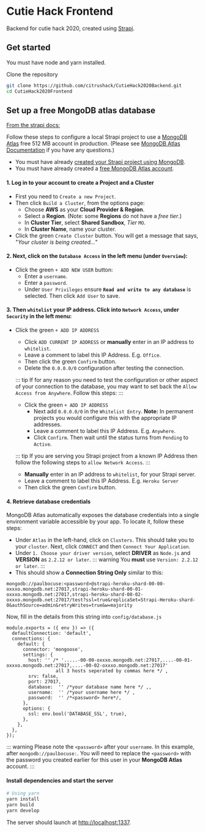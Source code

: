 # Cutie Hack Frontend

Backend for cutie hack 2020, created using [Strapi](https://strapi.io).

## Get started

You must have node and yarn installed.

Clone the repository 

```bash
git clone https://github.com/citrushack/CutieHack2020Backend.git
cd CutieHack2020Frontend
```

## Set up a free MongoDB atlas database

[From the strapi docs:](https://strapi.io/documentation/3.0.0-beta.x/guides/databases.html#mongodb-installation)

Follow these steps to configure a local Strapi project to use a [MongoDB Atlas](https://www.mongodb.com/cloud/atlas) free 512 MB account in production. (Please see [MongoDB Atlas Documentation](https://docs.atlas.mongodb.com/getting-started/) if you have any questions.)

- You must have already [created your Strapi project using MongoDB](databases.md#install-strapi-locally-with-mongodb).
- You must have already created a [free MongoDB Atlas account](https://www.mongodb.com/cloud/atlas).

#### 1. Log in to your account to create a **Project** and a **Cluster**

- First you need to `Create a new Project`.
- Then click `Build a Cluster`, from the options page:
  - Choose **AWS** as your **Cloud Provider & Region**.
  - Select a **Region**. (Note: some **Regions** do not have a _free tier_.)
  - In **Cluster Tier**, select **Shared Sandbox**, _Tier_ `MO`.
  - In **Cluster Name**, name your cluster.
- Click the green `Create Cluster` button. You will get a message that says, "_Your cluster is being created..._"

#### 2. Next, click on the `Database Access` in the left menu (under `Overview`):

- Click the green `+ ADD NEW USER` button:
  - Enter a `username`.
  - Enter a `password`.
  - Under `User Privileges` ensure **`Read and write to any database`** is selected. Then click `Add User` to save.

#### 3. Then `whitelist` your IP address. Click into `Network Access`, under `Security` in the left menu:

- Click the green `+ ADD IP ADDRESS`

  - Click `ADD CURRENT IP ADDRESS` or **manually** enter in an IP address to `whitelist`.
  - Leave a comment to label this IP Address. E.g. `Office`.
  - Then click the green `Confirm` button.
  - Delete the `0.0.0.0/0` configuration after testing the connection.

  ::: tip
  If for any reason you need to test the configuration or other aspect of your connection to the database, you may want to set back the `Allow Access from Anywhere`. Follow this steps:
  :::

  - Click the green `+ ADD IP ADDRESS`
    - Next add `0.0.0.0/0` in the `Whitelist Entry`. **Note:** In permanent projects you would configure this with the appropriate IP addresses.
    - Leave a comment to label this IP Address. E.g. `Anywhere`.
    - Click `Confirm`. Then wait until the status turns from `Pending` to `Active`.

  ::: tip
  If you are serving you Strapi project from a known IP Address then follow the following steps to `allow Network Access`.
  :::

  - **Manually** enter in an IP address to `whitelist`, for your Strapi server.
  - Leave a comment to label this IP Address. E.g. `Heroku Server`
  - Then click the green `Confirm` button.

#### 4. Retrieve database credentials

MongoDB Atlas automatically exposes the database credentials into a single environment variable accessible by your app. To locate it, follow these steps:

- Under `Atlas` in the left-hand, click on `Clusters`. This should take you to your `cluster`. Next, click `CONNECT` and then `Connect Your Application`.
- Under `1. Choose your driver version`, select **DRIVER** as `Node.js` and **VERSION** as `2.2.12 or later`.
  ::: warning
  You **must** use `Version: 2.2.12 or later`.
  :::
- This should show a **Connection String Only** similar to this:

`mongodb://paulbocuse:<password>@strapi-heroku-shard-00-00-oxxxo.mongodb.net:27017,strapi-heroku-shard-00-01-oxxxo.mongodb.net:27017,strapi-heroku-shard-00-02-oxxxo.mongodb.net:27017/test?ssl=true&replicaSet=Strapi-Heroku-shard-0&authSource=admin&retryWrites=true&w=majority`


Now, fill in the details from this string into `config/database.js`

```
module.exports = ({ env }) => ({
  defaultConnection: 'default',
  connections: {
    default: {
      connector: 'mongoose',
      settings: {
        host: '' /* '.....-00-00-oxxxo.mongodb.net:27017,....-00-01-oxxxo.mongodb.net:27017,....-00-02-oxxxo.mongodb.net:27017'
                  all 3 hosts seperated by commas here */ ,
        srv: false,
        port: 27017,
        database:  '' /*your database name here */ ,,
        username:  '' /*your username here */ ,
        password:  '' /*<password> here*/,
      },
      options: {
        ssl: env.bool('DATABASE_SSL', true),
      },
    },
  },
});

```


::: warning
Please note the `<password>` after your `username`. In this example, after `mongodb://paulbocuse:`. You will need to replace the `<password>` with the password you created earlier for this user in your **MongoDB Atlas** account.
:::


#### Install dependencies and start the server

```bash
# Using yarn
yarn install
yarn build
yarn develop
```

The server should launch at [http://localhost:1337](http://localhost:1337).
